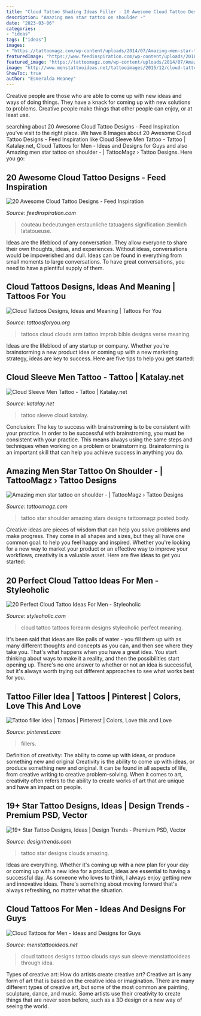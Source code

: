 ```yaml
---
title: "Cloud Tattoo Shading Ideas Filler : 20 Awesome Cloud Tattoo Designs"
description: "Amazing men star tattoo on shoulder -"
date: "2023-03-06"
categories:
- "ideas"
tags: ["ideas"]
images:
- "https://tattoomagz.com/wp-content/uploads/2014/07/Amazing-men-star-tattoo-on-shoulder.jpg"
featuredImage: "https://www.feedinspiration.com/wp-content/uploads/2016/03/Cloud-Shading-Tattoo-Designs-On-Leg.jpg"
featured_image: "https://tattoomagz.com/wp-content/uploads/2014/07/Amazing-men-star-tattoo-on-shoulder.jpg"
image: "http://www.menstattooideas.net/tattooimages/2015/12/cloud-tattoos-33.jpg"
ShowToc: true
author: "Esmeralda Heaney"
---
```



Creative people are those who are able to come up with new ideas and ways of doing things. They have a knack for coming up with new solutions to problems. Creative people make things that other people can enjoy, or at least use.

	

		
searching about 20 Awesome Cloud Tattoo Designs - Feed Inspiration you've visit to the right place. We have 8 Images about 20 Awesome Cloud Tattoo Designs - Feed Inspiration like Cloud Sleeve Men Tattoo - Tattoo | Katalay.net, Cloud Tattoos for Men - Ideas and Designs for Guys and also Amazing men star tattoo on shoulder - | TattooMagz › Tattoo Designs. Here you go:
		
    
## 20 Awesome Cloud Tattoo Designs - Feed Inspiration

<img loading=lazy src="https://www.feedinspiration.com/wp-content/uploads/2016/03/Cloud-Shading-Tattoo-Designs-On-Leg.jpg" onerror="this.onerror=null;this.src='https://tse2.mm.bing.net/th?id=OIP.03uNlLm0H7geDixHh5a1OQHaJ4&amp;pid=15.1';" alt="20 Awesome Cloud Tattoo Designs - Feed Inspiration">

_Source: feedinspiration.com_

>couteau bedeutungen erstaunliche tatuagens signification ziemlich latatoueuse. 

	

Ideas are the lifeblood of any conversation. They allow everyone to share their own thoughts, ideas, and experiences. Without ideas, conversations would be impoverished and dull. Ideas can be found in everything from small moments to large conversations. To have great conversations, you need to have a plentiful supply of them.

    
## Cloud Tattoos Designs, Ideas And Meaning | Tattoos For You

<img loading=lazy src="https://www.tattoosforyou.org/wp-content/uploads/2013/11/Cloud-Tattoos-for-Men.jpg" onerror="this.onerror=null;this.src='https://tse4.mm.bing.net/th?id=OIP.plZ0VHpl0XAiO11Od7d7ZwHaG4&amp;pid=15.1';" alt="Cloud Tattoos Designs, Ideas and Meaning | Tattoos For You">

_Source: tattoosforyou.org_

>tattoos cloud clouds arm tattoo improb bible designs verse meaning. 

	

Ideas are the lifeblood of any startup or company. Whether you're brainstorming a new product idea or coming up with a new marketing strategy, ideas are key to success. Here are five tips to help you get started: 

    
## Cloud Sleeve Men Tattoo - Tattoo | Katalay.net

<img loading=lazy src="https://www.katalay.net/images/gallery/images/tattoo/cloud-sleeve-men-tattoo.jpg" onerror="this.onerror=null;this.src='https://tse4.mm.bing.net/th?id=OIP.sn0vzZFE2CLQIOF5NRoovwHaLk&amp;pid=15.1';" alt="Cloud Sleeve Men Tattoo - Tattoo | Katalay.net">

_Source: katalay.net_

>tattoo sleeve cloud katalay. 

	

Conclusion: The key to success with brainstroming is to be consistent with your practice.
In order to be successful with brainstroming, you must be consistent with your practice. This means always using the same steps and techniques when working on a problem or brainstorming. Brainstorming is an important skill that can help you achieve success in anything you do.

    
## Amazing Men Star Tattoo On Shoulder - | TattooMagz › Tattoo Designs

<img loading=lazy src="https://tattoomagz.com/wp-content/uploads/2014/07/Amazing-men-star-tattoo-on-shoulder.jpg" onerror="this.onerror=null;this.src='https://tse3.mm.bing.net/th?id=OIP.sRsfsYUx2BtXkHXXn2qwAQHaFi&amp;pid=15.1';" alt="Amazing men star tattoo on shoulder - | TattooMagz › Tattoo Designs">

_Source: tattoomagz.com_

>tattoo star shoulder amazing stars designs tattoomagz posted body. 

	

Creative ideas are pieces of wisdom that can help you solve problems and make progress. They come in all shapes and sizes, but they all have one common goal: to help you feel happy and inspired. Whether you're looking for a new way to market your product or an effective way to improve your workflows, creativity is a valuable asset. Here are five ideas to get you started: 

    
## 20 Perfect Cloud Tattoo Ideas For Men - Styleoholic

<img loading=lazy src="https://i.styleoholic.com/2017/08/Cloud-tattoo-on-the-forearm.jpg" onerror="this.onerror=null;this.src='https://tse3.mm.bing.net/th?id=OIP.JmuM1c3XeYqZzEpCaEJT3gAAAA&amp;pid=15.1';" alt="20 Perfect Cloud Tattoo Ideas For Men - Styleoholic">

_Source: styleoholic.com_

>cloud tattoo tattoos forearm designs styleoholic perfect meaning. 

	

It's been said that ideas are like pails of water - you fill them up with as many different thoughts and concepts as you can, and then see where they take you. That's what happens when you have a great idea. You start thinking about ways to make it a reality, and then the possibilities start opening up. There's no one answer to whether or not an idea is successful, but it's always worth trying out different approaches to see what works best for you.

    
## Tattoo Filler Idea | Tattoos | Pinterest | Colors, Love This And Love

<img loading=lazy src="https://s-media-cache-ak0.pinimg.com/736x/53/bc/8e/53bc8e369524a00b4e9ffc73d69a00ac.jpg" onerror="this.onerror=null;this.src='https://tse3.mm.bing.net/th?id=OIP.bd_14JVW8Z6MC7NoNvcR0AHaLt&amp;pid=15.1';" alt="Tattoo filler idea | Tattoos | Pinterest | Colors, Love this and Love">

_Source: pinterest.com_

>fillers. 

	

Definition of creativity: The ability to come up with ideas, or produce something new and original
Creativity is the ability to come up with ideas, or produce something new and original. It can be found in all aspects of life, from creative writing to creative problem-solving. When it comes to art, creativity often refers to the ability to create works of art that are unique and have an impact on people.

    
## 19+ Star Tattoo Designs, Ideas | Design Trends - Premium PSD, Vector

<img loading=lazy src="https://images.designtrends.com/wp-content/uploads/2016/02/25115540/Amazing-Star-Tattoo.jpg" onerror="this.onerror=null;this.src='https://tse3.mm.bing.net/th?id=OIP.9ns0_6bWAc3X1O44VJTlZwHaHa&amp;pid=15.1';" alt="19+ Star Tattoo Designs, Ideas | Design Trends - Premium PSD, Vector">

_Source: designtrends.com_

>tattoo star designs clouds amazing. 

	

Ideas are everything. Whether it's coming up with a new plan for your day or coming up with a new idea for a product, ideas are essential to having a successful day. As someone who loves to think, I always enjoy getting new and innovative ideas. There's something about moving forward that's always refreshing, no matter what the situation.

    
## Cloud Tattoos For Men - Ideas And Designs For Guys

<img loading=lazy src="http://www.menstattooideas.net/tattooimages/2015/12/cloud-tattoos-33.jpg" onerror="this.onerror=null;this.src='https://tse4.mm.bing.net/th?id=OIP.yUkpnQgTdMV2acosldRRzgHaHa&amp;pid=15.1';" alt="Cloud Tattoos for Men - Ideas and Designs for Guys">

_Source: menstattooideas.net_

>cloud tattoos designs tattoo clouds rays sun sleeve menstattooideas through idea. 

	

Types of creative art: How do artists create creative art?
Creative art is any form of art that is based on the creative idea or imagination. There are many different types of creative art, but some of the most common are painting, sculpture, dance, and music. Some artists use their creativity to create things that are never seen before, such as a 3D design or a new way of seeing the world.

